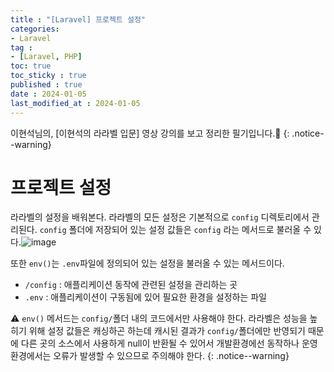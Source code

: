 ```yaml
---
title : "[Laravel] 프로젝트 설정"
categories:
- Laravel
tag :
- [Laravel, PHP]
toc: true
toc_sticky : true
published : true
date : 2024-01-05
last_modified_at : 2024-01-05
---
```




이현석님의, [이현석의 라라벨 입문] 영상 강의를 보고 정리한 필기입니다.📢
{: .notice--warning}

# 프로젝트 설정

라라벨의 설정을 배워본다. 라라벨의 모든 설정은 기본적으로 `config` 디렉토리에서 관리된다. `config` 폴더에 저장되어 있는 설정 값들은 `config` 라는 메서드로 불러올 수 있다.![image](https://github.com/djcho/ot-laravel-basic/assets/13410737/71f2618b-746a-465c-8b81-7b2fd30f5f80)

또한 `env()`는 `.env`파일에 정의되어 있는 설정을 불러올 수 있는 메서드이다. 

- `/config` : 애플리케이션 동작에 관련된 설정을 관리하는 곳
- `.env` : 애플리케이션이 구동됨에 있어 필요한 환경을 설정하는 파일



⚠️ `env()` 메서드는 `config/`폴더 내의 코드에서만 사용해야 한다. 라라벨은 성능을 높히기 위해 설정 값들은 캐싱하곤 하는데 캐시된 결과가 `config/`폴더에만 반영되기 때문에 다른 곳의 소스에서 사용하게 null이 반환될 수 있어서 개발환경에선 동작하나 운영 환경에서는 오류가 발생할 수 있으므로 주의해야 한다.
{: .notice--warning}



